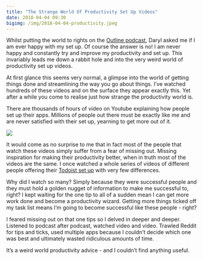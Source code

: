 ```yaml
---
title: "The Strange World Of Productivity Set Up Videos"
date: 2018-04-04 09:30
bigimg: /img/2018-04-04-productivity.jpeg
---
```

Whilst putting the world to rights on the [Outline podcast](https://t.co/coHUrT48Z4), Daryl asked me if I am ever happy with my set up. Of course the answer is no! I am never happy and constantly try and improve my productivity and set up. This invariably leads me down a rabbit hole and into the very weird world of productivity set up videos.

At first glance this seems very normal, a glimpse into the world of getting things done and streamlining the way you go about things. I’ve watched hundreds of these videos and on the surface they appear exactly this. Yet after a while you come to realise just how strange the productivity world is. 

There are thousands of hours of video on Youtube explaining how people set up their apps. Millions of people out there must be exactly like me and are never satisfied with their set up, yearning to get more out of it.

![](https://gr36.com/img/2018-04-04-the-wall.jpeg)

It would come as no surprise to me that in fact most of the people that watch these videos simply suffer from a fear of missing out. Missing inspiration for making their productivity better, when in truth most of the videos are the same. I once watched a whole series of videos of different people offering their [Todoist set up](https://gr36.com/2017-01-14-todoist-review/) with very few differences.

Why did I watch so many? Simply because they were successful people and they must hold a golden nugget of information to make me successful to, right?  I kept waiting for the one tip to all of a sudden mean I can get more work done and become a productivity wizard. Getting more things ticked off my task list means I’m going to become successful like these people - right?

I feared missing out on that one tips so I delved in deeper and deeper. Listened to podcast after podcast, watched video and video. Trawled Reddit for tips and ticks, used multiple apps because I couldn’t decide which one was best and ultimately wasted ridiculous amounts of time. 

It’s a weird world productivity advice - and I couldn’t find anything useful. 